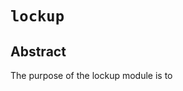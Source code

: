 <!--
order: 0
title: "Lockup Overview"
parent:
  title: "lockup"
-->

# `lockup`

## Abstract

The purpose of the lockup module is to 